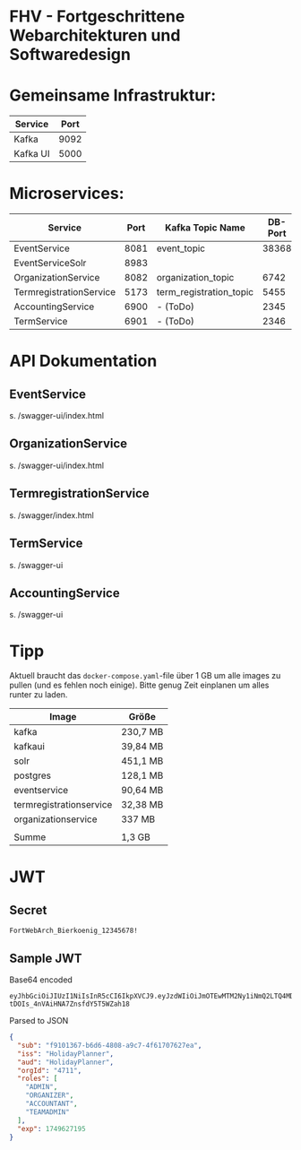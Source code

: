 # FHV - Fortgeschrittene Webarchitekturen und Softwaredesign

# Gemeinsame Infrastruktur:
| Service  | Port |
|----------|------|
| Kafka    | 9092 | 
| Kafka UI | 5000 |

# Microservices:
| Service                 | Port | Kafka Topic Name        | DB-Port |
|-------------------------|------|-------------------------|---------|
| EventService            | 8081 | event_topic             | 38368   |
| EventServiceSolr        | 8983 |
| OrganizationService     | 8082 | organization_topic      | 6742    |
| TermregistrationService | 5173 | term_registration_topic | 5455    |
| AccountingService       | 6900 | - (ToDo)                | 2345    |
| TermService             | 6901 | - (ToDo)                | 2346    |


# API Dokumentation
## EventService
s. /swagger-ui/index.html

## OrganizationService
s. /swagger-ui/index.html

## TermregistrationService
s. /swagger/index.html

## TermService
s. /swagger-ui

## AccountingService
s. /swagger-ui

# Tipp
Aktuell braucht das `docker-compose.yaml`-file über 1 GB um alle images zu pullen (und es fehlen noch einige). Bitte genug Zeit einplanen um alles runter zu laden.

| Image                   | Größe     |
|-------------------------|-----------|
| kafka                   | 230,7  MB |
| kafkaui                 |  39,84 MB |
| solr                    | 451,1  MB |
| postgres                | 128,1  MB |
| eventservice            |  90,64 MB |
| termregistrationservice |  32,38 MB |
| organizationservice     | 337    MB |
|                         |           |
| Summe                   |   1,3  GB |

# JWT
## Secret
`FortWebArch_Bierkoenig_12345678!`

## Sample JWT
Base64 encoded
```
eyJhbGciOiJIUzI1NiIsInR5cCI6IkpXVCJ9.eyJzdWIiOiJmOTEwMTM2Ny1iNmQ2LTQ4MDgtYTljNy00ZjYxNzA3NjI3ZWEiLCJvcmdJZCI6IjQ3MTEiLCJyb2xlcyI6WyJBRE1JTiIsIk9SR0FOSVpFUiIsIkFDQ09VTlRBTlQiLCJURUFNQURNSU4iXSwiZXhwIjoxNzQ5NjI3MTk1LCJpc3MiOiJIb2xpZGF5UGxhbm5lciIsImF1ZCI6IkhvbGlkYXlQbGFubmVyIn0.PL_asGVml1Wm-tDOIs_4nVAiHNA7ZnsfdY5T5WZah18
```

Parsed to JSON
```JSON
{
  "sub": "f9101367-b6d6-4808-a9c7-4f61707627ea",
  "iss": "HolidayPlanner",
  "aud": "HolidayPlanner",
  "orgId": "4711",
  "roles": [
    "ADMIN",
    "ORGANIZER",
    "ACCOUNTANT",
    "TEAMADMIN"
  ],
  "exp": 1749627195
}
```
